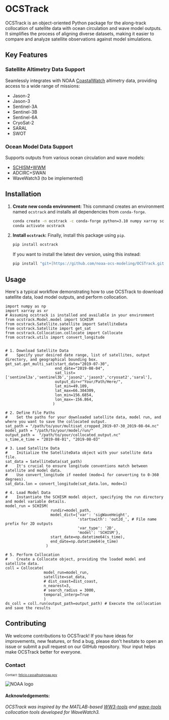 # OCSTrack
OCSTrack is an object-oriented Python package for the along-track collocation of satellite data with ocean circulation and wave model outputs.
It simplifies the process of aligning diverse datasets, making it easier to compare and analyze satellite observations against model simulations.

## Key Features
### Satellite Altimetry Data Support

Seamlessly integrates with NOAA [CoastalWatch](https://coastwatch.noaa.gov/cwn/products/along-track-significant-wave-height-wind-speed-and-sea-level-anomaly-multiple-altimeters.html) altimetry data, providing access to a wide range of missions:
 * Jason-2
 * Jason-3
 * Sentinel-3A
 * Sentinel-3B
 * Sentinel-6A
 * CryoSat-2
 * SARAL
 * SWOT

### Ocean Model Data Support
 Supports outputs from various ocean circulation and wave models:
 * [SCHISM+WWM](https://github.com/schism-dev/schism)
 * ADCIRC+SWAN
 * WaveWatch3 (to be implemented)


## Installation

1.  **Create new conda environment:**
    This command creates an environment named `ocstrack` and installs all dependencies from `conda-forge`.
    ```bash
    conda create -n ocstrack -c conda-forge python=3.10 numpy xarray scipy tqdm requests netcdf4 h5netcdf
    conda activate ocstrack
    ```

2.  **Install `ocstrack`:**
    Finally, install this package using `pip`.
    ```bash
    pip install ocstrack
    ```

    If you want to install the latest dev version, using this instead:
    ```bash
    pip install "git+[https://github.com/noaa-ocs-modeling/OCSTrack.git](https://github.com/noaa-ocs-modeling/OCSTrack.git)"
    ```

## Usage
Here's a typical workflow demonstrating how to use OCSTrack to download satellite data, load model outputs, and perform collocation.
```
import numpy as np
import xarray as xr
# Assuming ocstrack is installed and available in your environment
from ocstrack.Model.model import SCHISM
from ocstrack.Satellite.satellite import SatelliteData
from ocstrack.Satellite import get_sat
from ocstrack.Collocation.collocate import Collocate
from ocstrack.utils import convert_longitude


# 1. Download Satellite Data
#    Specify your desired date range, list of satellites, output directory, and geographical bounding box.
get_sat.get_multi_sat(start_date="2019-07-30",
                      end_date="2019-08-04",
                      sat_list=['sentinel3a','sentinel3b','jason2','jason3','cryosat2','saral'],
                      output_dir=r"Your/Path/Here/",
                      lat_min=49.109,
                      lat_max=66.304309,
                      lon_min=156.6854,
                      lon_max=-156.864,
                     )

# 2. Define File Paths
#    Set the paths for your downloaded satellite data, model run, and where you want to save the collocated output.
sat_path = "/path/to/your/multisat_cropped_2019-07-30_2019-08-04.nc"
model_path = "/path/to/your/model/run/"
output_path =  "/path/to/your/collocated_output.nc"
s_time,e_time = "2019-08-01", "2019-08-03"

# 3. Load Satellite Data
#    Initialize the SatelliteData object with your satellite data file.
sat_data = SatelliteData(sat_path)
#    It's crucial to ensure longitude conventions match between satellite and model data.
#    Use convert_longitude if needed (mode=1 for converting to 0-360 degrees).
sat_data.lon = convert_longitude(sat_data.lon, mode=1)

# 4. Load Model Data
#    Instantiate the SCHISM model object, specifying the run directory and model variable details.
model_run = SCHISM(
                    rundir=model_path,
                    model_dict={'var': 'sigWaveHeight',
                                'startswith': 'out2d_', # File name prefix for 2D outputs
                                'var_type': '2D',
                                'model': 'SCHISM'},
                    start_date=np.datetime64(s_time),
                    end_date=np.datetime64(e_time)
                  )

# 5. Perform Collocation
#    Create a Collocate object, providing the loaded model and satellite data.
coll = Collocate(
                 model_run=model_run,
                 satellite=sat_data,
                 # dist_coast=dist_coast,
                 n_nearest=3,
                 # search_radius = 3000,
                 temporal_interp=True
                 )
ds_coll = coll.run(output_path=output_path) # Execute the collocation and save the results
```

## Contributing
We welcome contributions to OCSTrack! If you have ideas for improvements, new features, or find a bug, please don't hesitate to open an issue or submit a pull request on our GitHub repository. Your input helps make OCSTrack better for everyone.

### Contact
<sub><sup>Contact: felicio.cassalho@noaa.gov </sup></sub>

![NOAA logo](https://user-images.githubusercontent.com/72229285/216712553-c1e4b2fa-4b6d-4eab-be0f-f7075b6151d1.png)


#### Acknowledgements:
*OCSTrack was inspired by the MATLAB-based [WW3-tools](https://github.com/NOAA-EMC/WW3-tools) and [wave-tools](https://github.com/NOAA-EMC/WW3-tools) collocation tools developed for WaveWatch3.*
